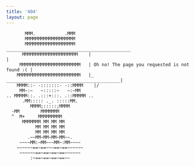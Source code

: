 ```yaml
---
title: '404'
layout: page
---
```


           MMM.           .MMM
           MMMMMMMMMMMMMMMMMMM
           MMMMMMMMMMMMMMMMMMM      _______________________________________________
          MMMMMMMMMMMMMMMMMMMMM    |                                               |
         MMMMMMMMMMMMMMMMMMMMMMM   | Oh no! The page you requested is not found :( |
        MMMMMMMMMMMMMMMMMMMMMMMM   |_   ___________________________________________|
        MMMM::- -:::::::- -::MMMM    |/
         MM~:~   ~:::::~   ~:~MM
    .. MMMMM::. .:::+:::. .::MMMMM ..
          .MM::::: ._. :::::MM.
             MMMM;:::::;MMMM
      -MM        MMMMMMM
      ^  M+     MMMMMMMMM
          MMMMMMM MM MM MM
               MM MM MM MM
               MM MM MM MM
            .~~MM~MM~MM~MM~~.
         ~~~~MM:~MM~~~MM~:MM~~~~
        ~~~~~~==~==~~~==~==~~~~~~
         ~~~~~~==~==~==~==~~~~~~
             :~==~==~==~==~~
